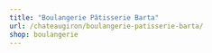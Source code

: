 ```yaml
---
title: "Boulangerie Pâtisserie Barta"
url: /chateaugiron/boulangerie-patisserie-barta/
shop: boulangerie
---
```

